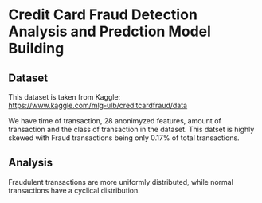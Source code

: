 # Credit Card Fraud Detection Analysis and Predction Model Building
## Dataset
This  dataset is taken from Kaggle:  
https://www.kaggle.com/mlg-ulb/creditcardfraud/data

We have time of transaction, 28 anonimyzed features, amount of transaction and the class of transaction in the dataset.
This datset is highly skewed with Fraud transactions being only 0.17% of total transactions.  

## Analysis

Fraudulent transactions are more uniformly distributed, while normal transactions have a cyclical distribution. 
